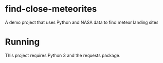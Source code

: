 # find-close-meteorites
A demo project that uses Python and NASA data to find meteor landing sites

# Running
This project requires Python 3 and the requests package.
